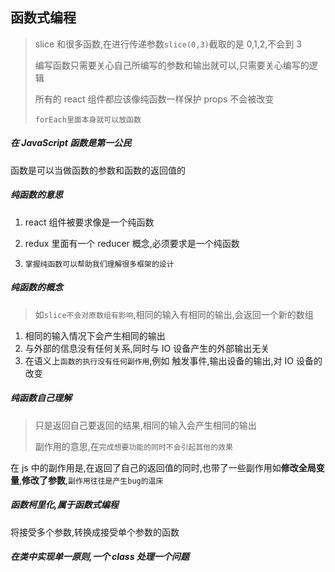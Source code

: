 ## 函数式编程

> slice 和很多函数,在进行传递参数`slice(0,3)`截取的是 0,1,2,不会到 3
>
> 编写函数只需要关心自己所编写的参数和输出就可以,只需要关心编写的逻辑
>
> 所有的 react 组件都应该像纯函数一样保护 props 不会被改变
>
> `forEach里面本身就可以放函数`

##### 在 JavaScript 函数是第一公民

函数是可以当做函数的参数和函数的返回值的

##### 纯函数的意思

1. react 组件被要求像是一个纯函数
2. redux 里面有一个 reducer 概念,必须要求是一个纯函数

3. `掌握纯函数可以帮助我们理解很多框架的设计`

##### 纯函数的概念

> 如`slice不会对原数组有影响`,相同的输入有相同的输出,会返回一个新的数组

1. 相同的输入情况下会产生相同的输出
2. 与外部的信息没有任何关系,同时与 IO 设备产生的外部输出无关
3. 在语义上`函数的执行没有任何副作用`,例如 触发事件,输出设备的输出,对 IO 设备的改变

##### 纯函数自己理解

> 只是返回自己要返回的结果,相同的输入会产生相同的输出
>
> 副作用的意思,在`完成想要功能的同时不会引起其他的效果`

在 js 中的副作用是,在返回了自己的返回值的同时,也带了一些副作用如**修改全局变量**,**修改了参数**,`副作用往往是产生bug的温床`

##### 函数柯里化,属于函数式编程

将接受多个参数,转换成接受单个参数的函数

##### 在类中实现单一原则,一个 class 处理一个问题
